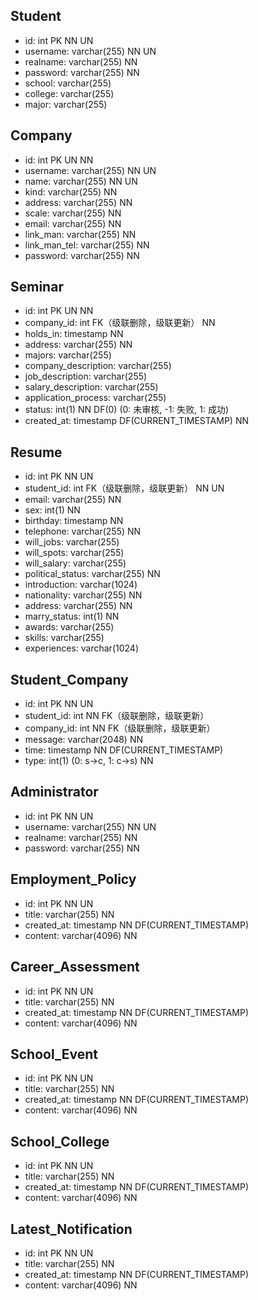 ## Student
- id: int PK NN UN
- username: varchar(255) NN UN
- realname: varchar(255) NN
- password: varchar(255) NN
- school: varchar(255)
- college: varchar(255)
- major: varchar(255)

## Company
- id: int PK UN NN
- username: varchar(255) NN UN
- name: varchar(255) NN UN
- kind: varchar(255) NN
- address: varchar(255) NN
- scale: varchar(255) NN
- email: varchar(255) NN
- link_man: varchar(255) NN
- link_man_tel: varchar(255) NN
- password: varchar(255) NN

## Seminar
- id: int PK UN NN
- company_id: int FK（级联删除，级联更新） NN
- holds_in: timestamp NN
- address: varchar(255) NN
- majors: varchar(255)
- company_description: varchar(255)
- job_description: varchar(255)
- salary_description: varchar(255)
- application_process: varchar(255)
- status: int(1) NN DF(0) (0: 未审核, -1: 失败, 1: 成功)
- created_at: timestamp DF(CURRENT_TIMESTAMP) NN

## Resume
- id: int PK NN UN
- student_id: int FK（级联删除，级联更新） NN UN
- email: varchar(255) NN
- sex: int(1) NN
- birthday: timestamp NN
- telephone: varchar(255) NN
- will_jobs: varchar(255)
- will_spots: varchar(255)
- will_salary: varchar(255)
- political_status: varchar(255) NN
- introduction: varchar(1024)
- nationality: varchar(255) NN
- address: varchar(255) NN
- marry_status: int(1) NN
- awards: varchar(255) 
- skills: varchar(255)
- experiences: varchar(1024)

## Student_Company
- id: int PK NN UN
- student_id: int NN FK（级联删除，级联更新）
- company_id: int NN FK（级联删除，级联更新）
- message: varchar(2048) NN
- time: timestamp NN DF(CURRENT_TIMESTAMP)
- type: int(1) (0: s->c, 1: c->s) NN

## Administrator
- id: int PK NN UN
- username: varchar(255) NN UN
- realname: varchar(255) NN
- password: varchar(255) NN

## Employment_Policy
- id: int PK NN UN
- title: varchar(255) NN
- created_at: timestamp NN DF(CURRENT_TIMESTAMP)
- content: varchar(4096) NN
  
## Career_Assessment
- id: int PK NN UN
- title: varchar(255) NN
- created_at: timestamp NN DF(CURRENT_TIMESTAMP)
- content: varchar(4096) NN
  
## School_Event
- id: int PK NN UN
- title: varchar(255) NN
- created_at: timestamp NN DF(CURRENT_TIMESTAMP)
- content: varchar(4096) NN
  
## School_College
- id: int PK NN UN
- title: varchar(255) NN
- created_at: timestamp NN DF(CURRENT_TIMESTAMP)
- content: varchar(4096) NN

## Latest_Notification
- id: int PK NN UN
- title: varchar(255) NN
- created_at: timestamp NN DF(CURRENT_TIMESTAMP)
- content: varchar(4096) NN